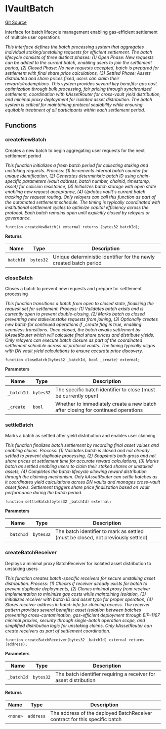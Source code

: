 # IVaultBatch
[Git Source](https://github.com/VerisLabs/KAM/blob/98bf94f655b7cb7ee02d37c9adf34075fa170b4b/src/interfaces/IVaultBatch.sol)

Interface for batch lifecycle management enabling gas-efficient settlement of multiple user operations

*This interface defines the batch processing system that aggregates individual staking/unstaking requests
for efficient settlement. The batch lifecycle consists of three distinct phases: (1) Open Phase: New requests
can be added to the current batch, enabling users to join the settlement period, (2) Closed Phase: No new
requests accepted, batch is prepared for settlement with final share price calculations, (3) Settled Phase:
Assets distributed and share prices fixed, users can claim their rewards/redemptions. This system provides
several key benefits: gas cost optimization through bulk processing, fair pricing through synchronized settlement,
coordination with kAssetRouter for cross-vault yield distribution, and minimal proxy deployment for isolated
asset distribution. The batch system is critical for maintaining protocol scalability while ensuring equitable
treatment of all participants within each settlement period.*


## Functions
### createNewBatch

Creates a new batch to begin aggregating user requests for the next settlement period

*This function initializes a fresh batch period for collecting staking and unstaking requests. Process:
(1) Increments internal batch counter for unique identification, (2) Generates deterministic batch ID using
chain-specific parameters (vault address, batch number, chainid, timestamp, asset) for collision resistance,
(3) Initializes batch storage with open state enabling new request acceptance, (4) Updates vault's current
batch tracking for request routing. Only relayers can call this function as part of the automated settlement
schedule. The timing is typically coordinated with institutional settlement cycles to optimize capital
efficiency
across the protocol. Each batch remains open until explicitly closed by relayers or governance.*


```solidity
function createNewBatch() external returns (bytes32 batchId);
```
**Returns**

|Name|Type|Description|
|----|----|-----------|
|`batchId`|`bytes32`|Unique deterministic identifier for the newly created batch period|


### closeBatch

Closes a batch to prevent new requests and prepare for settlement processing

*This function transitions a batch from open to closed state, finalizing the request set for settlement.
Process: (1) Validates batch exists and is currently open to prevent double-closing, (2) Marks batch as closed
preventing new stake/unstake requests from joining, (3) Optionally creates new batch for continued operations
if _create flag is true, enabling seamless transitions. Once closed, the batch awaits settlement by kAssetRouter
which will calculate final share prices and distribute yields. Only relayers can execute batch closure as part
of the coordinated settlement schedule across all protocol vaults. The timing typically aligns with DN vault
yield calculations to ensure accurate price discovery.*


```solidity
function closeBatch(bytes32 _batchId, bool _create) external;
```
**Parameters**

|Name|Type|Description|
|----|----|-----------|
|`_batchId`|`bytes32`|The specific batch identifier to close (must be currently open)|
|`_create`|`bool`|Whether to immediately create a new batch after closing for continued operations|


### settleBatch

Marks a batch as settled after yield distribution and enables user claiming

*This function finalizes batch settlement by recording final asset values and enabling claims. Process:
(1) Validates batch is closed and not already settled to prevent duplicate processing, (2) Snapshots both
gross and net share prices at settlement time for accurate reward calculations, (3) Marks batch as settled
enabling users to claim their staked shares or unstaked assets, (4) Completes the batch lifecycle allowing
reward distribution through the claiming mechanism. Only kAssetRouter can settle batches as it coordinates
yield calculations across DN vaults and manages cross-vault asset flows. Settlement triggers share price
finalization based on vault performance during the batch period.*


```solidity
function settleBatch(bytes32 _batchId) external;
```
**Parameters**

|Name|Type|Description|
|----|----|-----------|
|`_batchId`|`bytes32`|The batch identifier to mark as settled (must be closed, not previously settled)|


### createBatchReceiver

Deploys a minimal proxy BatchReceiver for isolated asset distribution to unstaking users

*This function creates batch-specific receivers for secure unstaking asset distribution. Process:
(1) Checks if receiver already exists for batch to prevent duplicate deployments, (2) Clones minimal proxy
from receiver implementation to minimize gas costs while maintaining isolation, (3) Initializes receiver with
batch ID and asset type for proper operation, (4) Stores receiver address in batch info for claiming access.
The receiver pattern provides several benefits: asset isolation between batches preventing cross-contamination,
gas-efficient deployment through EIP-1167 minimal proxies, security through single-batch operation scope,
and simplified distribution logic for unstaking claims. Only kAssetRouter can create receivers as part of
settlement coordination.*


```solidity
function createBatchReceiver(bytes32 _batchId) external returns (address);
```
**Parameters**

|Name|Type|Description|
|----|----|-----------|
|`_batchId`|`bytes32`|The batch identifier requiring a receiver for asset distribution|

**Returns**

|Name|Type|Description|
|----|----|-----------|
|`<none>`|`address`|The address of the deployed BatchReceiver contract for this specific batch|


